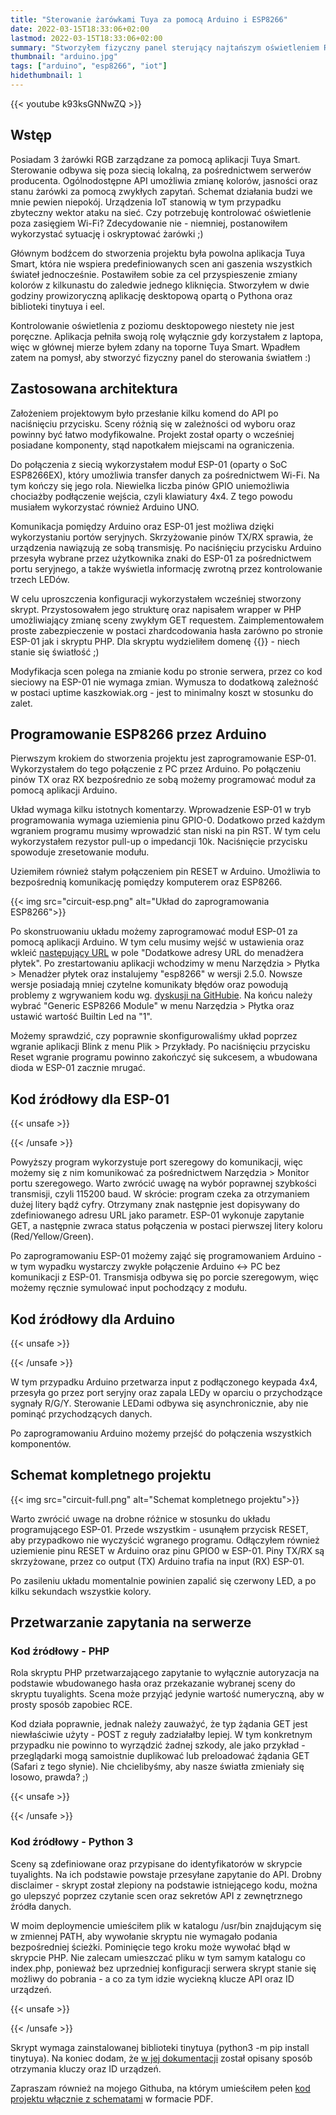 ```yaml
---
title: "Sterowanie żarówkami Tuya za pomocą Arduino i ESP8266"
date: 2022-03-15T18:33:06+02:00
lastmod: 2022-03-15T18:33:06+02:00
summary: "Stworzyłem fizyczny panel sterujący najtańszym oświetleniem RGB. Przedstawiam Wam opis wykonania, kod oraz schematy elektryczne."
thumbnail: "arduino.jpg"
tags: ["arduino", "esp8266", "iot"]
hidethumbnail: 1
---
```


{{< youtube k93ksGNNwZQ >}}

## Wstęp
Posiadam 3 żarówki RGB zarządzane za pomocą aplikacji Tuya Smart. Sterowanie odbywa się poza siecią lokalną, za pośrednictwem serwerów producenta. Ogólnodostępne API umożliwia zmianę kolorów, jasności oraz stanu żarówki za pomocą zwykłych zapytań. Schemat działania budzi we mnie pewien niepokój. Urządzenia IoT stanowią w tym przypadku zbyteczny wektor ataku na sieć. Czy potrzebuję kontrolować oświetlenie poza zasięgiem Wi-Fi? Zdecydowanie nie - niemniej, postanowiłem wykorzystać sytuację i oskryptować żarówki ;) 

Głównym bodźcem do stworzenia projektu była powolna aplikacja Tuya Smart, która nie wspiera predefiniowanych scen ani gaszenia wszystkich świateł jednocześnie. Postawiłem sobie za cel przyspieszenie zmiany kolorów z kilkunastu do zaledwie jednego kliknięcia. Stworzyłem w dwie godziny prowizoryczną aplikację desktopową opartą o Pythona oraz biblioteki tinytuya i eel.

Kontrolowanie oświetlenia z poziomu desktopowego niestety nie jest poręczne. Aplikacja pełniła swoją rolę wyłącznie gdy korzystałem z laptopa, więc w głównej mierze byłem zdany na toporne Tuya Smart. Wpadłem zatem na pomysł, aby stworzyć fizyczny panel do sterowania światłem :)

## Zastosowana architektura

Założeniem projektowym było przesłanie kilku komend do API po naciśnięciu przycisku. Sceny różnią się w zależności od wyboru oraz powinny być łatwo modyfikowalne. Projekt został oparty o wcześniej posiadane komponenty, stąd napotkałem miejscami na ograniczenia.

Do połączenia z siecią wykorzystałem moduł ESP-01 (oparty o SoC ESP8266EX), który umożliwia transfer danych za pośrednictwem Wi-Fi. Na tym kończy się jego rola. Niewielka liczba pinów GPIO uniemożliwia chociażby podłączenie wejścia, czyli klawiatury 4x4. Z tego powodu musiałem wykorzystać również Arduino UNO.

Komunikacja pomiędzy Arduino oraz ESP-01 jest możliwa dzięki wykorzystaniu portów seryjnych. Skrzyżowanie pinów TX/RX sprawia, że urządzenia nawiązują ze sobą transmisję. Po naciśnięciu przycisku Arduino przesyła wybrane przez użytkownika znaki do ESP-01 za pośrednictwem portu seryjnego, a także wyświetla informację zwrotną przez kontrolowanie trzech LEDów.

W celu uproszczenia konfiguracji wykorzystałem wcześniej stworzony skrypt. Przystosowałem jego strukturę oraz napisałem wrapper w PHP umożliwiający zmianę sceny zwykłym GET requestem. Zaimplementowałem proste zabezpieczenie w postaci zhardcodowania hasła zarówno po stronie ESP-01 jak i skryptu PHP. Dla skryptu wydzieliłem domenę {{<link href="https://genesis13.kaszkowiak.org" text="genesis13.kaszkowiak.org" rel="nofollow" target="_blank">}} - niech stanie się światłość ;)

Modyfikacja scen polega na zmianie kodu po stronie serwera, przez co kod sieciowy na ESP-01 nie wymaga zmian. Wymusza to dodatkową zależność w postaci uptime kaszkowiak.org - jest to minimalny koszt w stosunku do zalet.

## Programowanie ESP8266 przez Arduino

Pierwszym krokiem do stworzenia projektu jest zaprogramowanie ESP-01. Wykorzystałem do tego połączenie z PC przez Arduino. Po połączeniu pinów TX oraz RX bezpośrednio ze sobą możemy programować moduł za pomocą aplikacji Arduino.

Układ wymaga kilku istotnych komentarzy. Wprowadzenie ESP-01 w tryb programowania wymaga uziemienia pinu GPIO-0. Dodatkowo przed każdym wgraniem programu musimy wprowadzić stan niski na pin RST. W tym celu wykorzystałem rezystor pull-up o impedancji 10k. Naciśnięcie przycisku spowoduje zresetowanie modułu.  

Uziemiłem również stałym połączeniem pin RESET w Arduino. Umożliwia to bezpośrednią komunikację pomiędzy komputerem oraz ESP8266. 

{{< img src="circuit-esp.png" alt="Układ do zaprogramowania ESP8266">}}

Po skonstruowaniu układu możemy zaprogramować moduł ESP-01 za pomocą aplikacji Arduino. W tym celu musimy wejść w ustawienia oraz wkleić [następujący URL](http://arduino.esp8266.com/stable/package_esp8266com_index.json) w pole "Dodatkowe adresy URL do menadżera płytek". Po zrestartowaniu aplikacji wchodzimy w menu Narzędzia > Płytka > Menadżer płytek oraz instalujemy "esp8266" w wersji 2.5.0. Nowsze wersje posiadają mniej czytelne komunikaty błędów oraz powodują problemy z wgrywaniem kodu wg. [dyskusji na GitHubie](https://github.com/espressif/esptool/issues/432). Na końcu należy wybrać "Generic ESP8266 Module" w menu Narzędzia > Płytka oraz ustawić wartość Builtin Led na "1".

Możemy sprawdzić, czy poprawnie skonfigurowaliśmy układ poprzez wgranie aplikacji Blink z menu Plik > Przykłady. Po naciśnięciu przycisku Reset wgranie programu powinno zakończyć się sukcesem, a wbudowana dioda w ESP-01 zacznie mrugać. 

## Kod źródłowy dla ESP-01
{{< unsafe >}}
<div class="github-code">
<script src="https://emgithub.com/embed.js?target=https%3A%2F%2Fgithub.com%2FasdfMaciej%2Farduino-tuya%2Fblob%2Fmain%2FCode%2520-%2520ESP8266%2Fesp8266.cpp&style=github&showBorder=on&showLineNumbers=on&showFileMeta=on&showCopy=on"></script>
</div>
{{< /unsafe >}}

Powyższy program wykorzystuje port szeregowy do komunikacji, więc możemy się z nim komunikować za pośrednictwem Narzędzia > Monitor portu szeregowego. Warto zwrócić uwagę na wybór poprawnej szybkości transmisji, czyli 115200 baud. W skrócie: program czeka za otrzymaniem dużej litery bądź cyfry. Otrzymany znak następnie jest dopisywany do zdefiniowanego adresu URL jako parametr. ESP-01 wykonuje zapytanie GET, a następnie zwraca status połączenia w postaci pierwszej litery koloru (Red/Yellow/Green).

Po zaprogramowaniu ESP-01 możemy zająć się programowaniem Arduino - w tym wypadku wystarczy zwykłe połączenie Arduino <-> PC bez komunikacji z ESP-01. Transmisja odbywa się po porcie szeregowym, więc możemy ręcznie symulować input pochodzący z modułu.

## Kod źródłowy dla Arduino
{{< unsafe >}}
<div class="github-code">
<script src="https://emgithub.com/embed.js?target=https%3A%2F%2Fgithub.com%2FasdfMaciej%2Farduino-tuya%2Fblob%2Fmain%2FCode%2520-%2520Arduino%2Farduino.cpp&style=github&showBorder=on&showLineNumbers=on&showFileMeta=on&showCopy=on"></script>
</div>
{{< /unsafe >}}

W tym przypadku Arduino przetwarza input z podłączonego keypada 4x4, przesyła go przez port seryjny oraz zapala LEDy w oparciu o przychodzące sygnały R/G/Y. Sterowanie LEDami odbywa się asynchronicznie, aby nie pominąć przychodzących danych. 

Po zaprogramowaniu Arduino możemy przejść do połączenia wszystkich komponentów.

## Schemat kompletnego projektu
{{< img src="circuit-full.png" alt="Schemat kompletnego projektu">}}

Warto zwrócić uwage na drobne różnice w stosunku do układu programującego ESP-01. Przede wszystkim - usunąłem przycisk RESET, aby przypadkowo nie wyczyścić wgranego programu. Odłączyłem również uziemienie pinu RESET w Arduino oraz pinu GPIO0 w ESP-01. Piny TX/RX są skrzyżowane, przez co output (TX) Arduino trafia na input (RX) ESP-01.   

Po zasileniu układu momentalnie powinien zapalić się czerwony LED, a po kilku sekundach wszystkie kolory.  

## Przetwarzanie zapytania na serwerze
### Kod źródłowy - PHP
Rola skryptu PHP przetwarzającego zapytanie to wyłącznie autoryzacja na podstawie wbudowanego hasła oraz przekazanie wybranej sceny do skryptu tuyalights. Scena może przyjąć jedynie wartość numeryczną, aby w prosty sposób zapobiec RCE.

Kod działa poprawnie, jednak należy zauważyć, że typ żądania GET jest niewłaściwie użyty - POST z reguły zadziałałby lepiej. W tym konkretnym przypadku nie powinno to wyrządzić żadnej szkody, ale jako przykład - przeglądarki mogą samoistnie duplikować lub preloadować żądania GET (Safari z tego słynie). Nie chcielibyśmy, aby nasze światła zmieniały się losowo, prawda? ;)   

{{< unsafe >}}
<div class="github-code">
<script src="https://emgithub.com/embed.js?target=https%3A%2F%2Fgithub.com%2FasdfMaciej%2Farduino-tuya%2Fblob%2Fmain%2FCode%2520-%2520Server%2Findex.php&style=github&showBorder=on&showLineNumbers=on&showFileMeta=on&showCopy=on"></script>
</div>
{{< /unsafe >}}

### Kod źródłowy - Python 3
Sceny są zdefiniowane oraz przypisane do identyfikatorów w skrypcie tuyalights. Na ich podstawie powstaje przesyłane zapytanie do API. Drobny disclaimer - skrypt został zlepiony na podstawie istniejącego kodu, można go ulepszyć poprzez czytanie scen oraz sekretów API z zewnętrznego źródła danych.  

W moim deploymencie umieściłem plik w katalogu /usr/bin znajdującym się w zmiennej PATH, aby wywołanie skryptu nie wymagało podania bezpośredniej ścieżki. Pominięcie tego kroku może wywołać błąd w skrypcie PHP. Nie zalecam umieszczać pliku w tym samym katalogu co index.php, ponieważ bez uprzedniej konfiguracji serwera skrypt stanie się możliwy do pobrania - a co za tym idzie wyciekną klucze API oraz ID urządzeń.

{{< unsafe >}}
<div class="github-code">
<script src="https://emgithub.com/embed.js?target=https%3A%2F%2Fgithub.com%2FasdfMaciej%2Farduino-tuya%2Fblob%2Fmain%2FCode%2520-%2520Server%2Ftuyalights&style=github&showBorder=on&showLineNumbers=on&showFileMeta=on&showCopy=on"></script>
</div>
{{< /unsafe >}}

Skrypt wymaga zainstalowanej biblioteki tinytuya (python3 -m pip install tinytuya). Na koniec dodam, że [w jej dokumentacji](https://pypi.org/project/tinytuya/) został opisany sposób otrzymania kluczy oraz ID urządzeń. 

Zapraszam również na mojego Githuba, na którym umieściłem pełen [kod projektu włącznie z schematami](https://github.com/asdfMaciej/arduino-tuya) w formacie PDF.